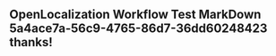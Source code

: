 <properties
ms.topic="hero-topic1"
ms.test1="hero-topic"
ms.test2="test"/>

## OpenLocalization Workflow Test MarkDown 5a4ace7a-56c9-4765-86d7-36dd60248423 thanks!
